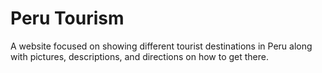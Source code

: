 # Peru Tourism
A website focused on showing different tourist destinations in Peru along with pictures, descriptions, and directions on how to get there.

